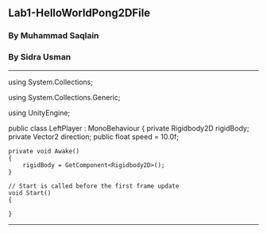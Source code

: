 
## Lab1-HelloWorldPong2DFile
### By Muhammad Saqlain
### By Sidra Usman

---

using System.Collections;

using System.Collections.Generic;

using UnityEngine;

public class LeftPlayer : MonoBehaviour
{
    private Rigidbody2D rigidBody;
    private Vector2 direction;
    public float speed = 10.0f;

    private void Awake()
    {
        rigidBody = GetComponent<Rigidbody2D>();
    }

    // Start is called before the first frame update
    void Start()
    {
        
    }
    
---
